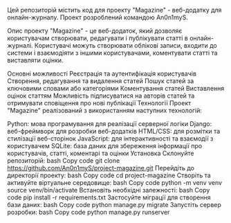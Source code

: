 Цей репозиторій містить код для проекту "Magazine" - веб-додатку для онлайн-журналу. Проект розроблений командою An0n1myS.

Опис проекту
"Magazine" - це веб-додаток, який дозволяє користувачам створювати, редагувати і публікувати статті в онлайн-журналі. Користувачі можуть створювати облікові записи, входити до системи і взаємодіяти з іншими користувачами, коментувати статті та виставляти оцінки.

Основні можливості
Реєстрація та аутентифікація користувачів
Створення, редагування та видалення статей
Пошук статей за ключовими словами або категоріями
Коментування статей
Виставлення оцінок статтям
Можливість підписуватися на авторів статей та отримувати сповіщення про нові публікації
Технології
Проект "Magazine" реалізований з використанням наступних технологій:

Python: мова програмування для реалізації серверної логіки
Django: веб-фреймворк для розробки веб-додатків
HTML/CSS: для розмітки та стилізації веб-сторінок
JavaScript: для інтерактивності та взаємодії з користувачем
SQLite: база даних для збереження інформації про користувачів, статті, коментарі та оцінки
Установка
Склонуйте репозиторій:
bash
Copy code
git clone https://github.com/An0n1myS/project-magazine.git
Перейдіть до директорії проекту:
bash
Copy code
cd project-magazine
Створіть та активуйте віртуальне середовище:
bash
Copy code
python -m venv venv
source venv/bin/activate
Встановіть необхідні залежності:
bash
Copy code
pip install -r requirements.txt
Застосуйте міграції для створення бази даних:
bash
Copy code
python manage.py migrate
Запустіть сервер розробки:
bash
Copy code
python manage.py runserver
